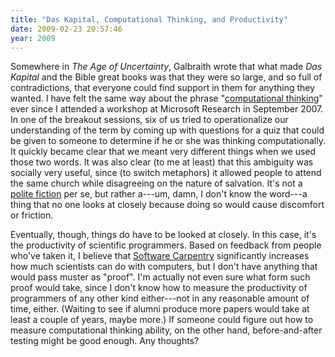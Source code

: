 ```yaml
---
title: "Das Kapital, Computational Thinking, and Productivity"
date: 2009-02-23 20:57:46
year: 2009
---
```

Somewhere in <em>The Age of Uncertainty</em>, Galbraith wrote that what made <em>Das Kapital</em> and the Bible great books was that they were so large, and so full of contradictions, that everyone could find support in them for anything they wanted. I have felt the same way about the phrase "<a href="http://www.cs.cmu.edu/~CompThink/">computational thinking</a>" ever since I attended a workshop at Microsoft Research in September 2007. In one of the breakout sessions, six of us tried to operationalize our understanding of the term by coming up with questions for a quiz that could be given to someone to determine if he or she was thinking computationally. It quickly became clear that we meant very different things when we used those two words. It was also clear (to me at least) that this ambiguity was socially very useful, since (to switch metaphors) it allowed people to attend the same church while disagreeing on the nature of salvation. It's not a <a href="http://en.wikipedia.org/wiki/Polite_fiction">polite fiction</a> per se, but rather a---um, damn, I don't know the word---a thing that no one looks at closely because doing so would cause discomfort or friction.

Eventually, though, things do have to be looked at closely.  In this case, it's the productivity of scientific programmers.  Based on feedback from people who've taken it, I believe that <a href="http://swc.scipy.org">Software Carpentry</a> significantly increases how much scientists can do with computers, but I don't have anything that would pass muster as "proof".  I'm actually not even sure what form such proof would take, since I don't know how to measure the productivity of  programmers of any other kind either---not in any reasonable amount of time, either.  (Waiting to see if alumni produce more papers would take at least a couple of years, maybe more.)  If someone could figure out how to measure computational thinking ability, on the other hand, before-and-after testing might be good enough.  Any thoughts?
